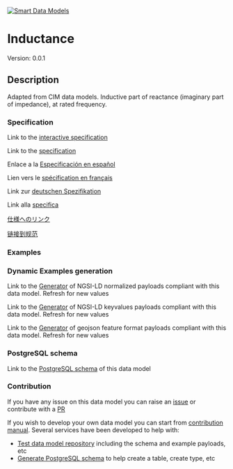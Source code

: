 [![Smart Data Models](https://smartdatamodels.org/wp-content/uploads/2022/01/SmartDataModels_logo.png "Logo")](https://smartdatamodels.org)
# Inductance
Version: 0.0.1

## Description 

Adapted from CIM data models. Inductive part of reactance (imaginary part of impedance), at rated frequency.
### Specification

Link to the [interactive specification](https://swagger.lab.fiware.org/?url=https://smart-data-models.github.io/dataModel.EnergyCIM/Inductance/swagger.yaml)

Link to the [specification](https://github.com/smart-data-models/dataModel.EnergyCIM/blob/master/Inductance/doc/spec.md)

Enlace a la [Especificación en español](https://github.com/smart-data-models/dataModel.EnergyCIM/blob/master/Inductance/doc/spec_ES.md)

Lien vers le [spécification en français](https://github.com/smart-data-models/dataModel.EnergyCIM/blob/master/Inductance/doc/spec_FR.md)

Link zur [deutschen Spezifikation](https://github.com/smart-data-models/dataModel.EnergyCIM/blob/master/Inductance/doc/spec_DE.md)

Link alla [specifica](https://github.com/smart-data-models/dataModel.EnergyCIM/blob/master/Inductance/doc/spec_IT.md)

[仕様へのリンク](https://github.com/smart-data-models/dataModel.EnergyCIM/blob/master/Inductance/doc/spec_JA.md)

[链接到规范](https://github.com/smart-data-models/dataModel.EnergyCIM/blob/master/Inductance/doc/spec_ZH.md)
### Examples
### Dynamic Examples generation

Link to the [Generator](https://smartdatamodels.org/extra/ngsi-ld_generator.php?schemaUrl=https://raw.githubusercontent.com/smart-data-models/dataModel.EnergyCIM/master/Inductance/schema.json&email=info@smartdatamodels.org) of NGSI-LD normalized payloads compliant with this data model. Refresh for new values

Link to the [Generator](https://smartdatamodels.org/extra/ngsi-ld_generator_keyvalues.php?schemaUrl=https://raw.githubusercontent.com/smart-data-models/dataModel.EnergyCIM/master/Inductance/schema.json&email=info@smartdatamodels.org) of NGSI-LD keyvalues payloads compliant with this data model. Refresh for new values

Link to the [Generator](https://smartdatamodels.org/extra/geojson_features_generator.php?schemaUrl=https://raw.githubusercontent.com/smart-data-models/dataModel.EnergyCIM/master/Inductance/schema.json&email=info@smartdatamodels.org) of geojson feature format payloads compliant with this data model. Refresh for new values
### PostgreSQL schema

Link to the [PostgreSQL schema](https://smart-data-models.github.io/dataModel.EnergyCIM/Inductance/schema.sql) of this data model
### Contribution

 If you have any issue on this data model you can raise an [issue](https://github.com/smart-data-models/dataModel.EnergyCIM/issues)  or contribute with a [PR](https://github.com/smart-data-models/dataModel.EnergyCIM/pulls)

 If you wish to develop your own data model you can start from [contribution manual](https://bit.ly/contribution_manual). Several services have been developed to help with: 
 - [Test data model repository](https://smartdatamodels.org/index.php/data-models-contribution-api/) including the schema and example payloads, etc
 - [Generate PostgreSQL schema](https://smartdatamodels.org/index.php/sql-service/) to help create a table, create type, etc